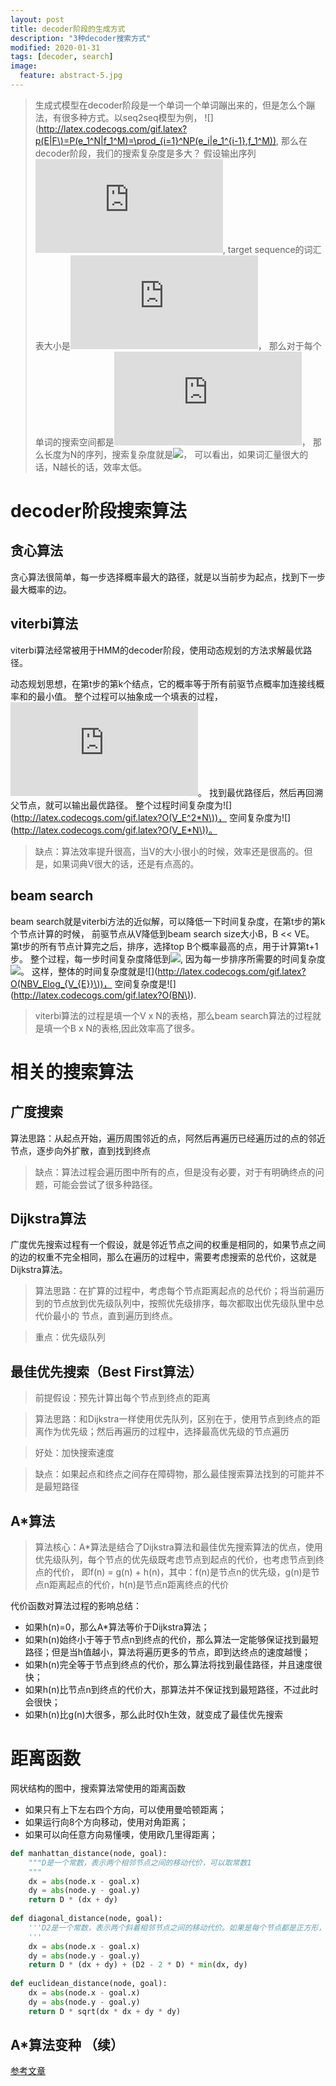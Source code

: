 ```yaml
---
layout: post
title: decoder阶段的生成方式
description: "3种decoder搜索方式"
modified: 2020-01-31
tags: [decoder, search]
image:
  feature: abstract-5.jpg
---
```


>生成式模型在decoder阶段是一个单词一个单词蹦出来的，但是怎么个蹦法，有很多种方式。以seq2seq模型为例，
![](http://latex.codecogs.com/gif.latex?p(E|F\)=P(e_1^N|f_1^M)=\prod_{i=1}^NP(e_i|e_1^{i-1},f_1^M)),
那么在decoder阶段，我们的搜索复杂度是多大？
假设输出序列![](http://latex.codecogs.com/gif.latex?e_1,e_2,e_3),
target sequence的词汇表大小是![](http://latex.codecogs.com/gif.latex?V_E)，
那么对于每个单词的搜索空间都是![](http://latex.codecogs.com/gif.latex?V_E)，
那么长度为N的序列，搜索复杂度就是![](http://latex.codecogs.com/gif.latex?V_E^N)，
可以看出，如果词汇量很大的话，N越长的话，效率太低。

# decoder阶段搜索算法

## 贪心算法
贪心算法很简单，每一步选择概率最大的路径，就是以当前步为起点，找到下一步最大概率的边。

## viterbi算法 
viterbi算法经常被用于HMM的decoder阶段，使用动态规划的方法求解最优路径。

动态规划思想，在第t步的第k个结点，它的概率等于所有前驱节点概率加连接线概率和的最小值。
整个过程可以抽象成一个填表的过程，![](http://latex.codecogs.com/gif.latex?V_E*N)。
找到最优路径后，然后再回溯父节点，就可以输出最优路径。
整个过程时间复杂度为![](http://latex.codecogs.com/gif.latex?O(V_E^2*N\))，
空间复杂度为![](http://latex.codecogs.com/gif.latex?O(V_E*N\))。

>缺点：算法效率提升很高，当V的大小很小的时候，效率还是很高的。但是，如果词典V很大的话，还是有点高的。

## beam search
beam search就是viterbi方法的近似解，可以降低一下时间复杂度，在第t步的第k个节点计算的时候，
前驱节点从V降低到beam search size大小B，B << VE。
第t步的所有节点计算完之后，排序，选择top B个概率最高的点，用于计算第t+1步。
整个过程，每一步时间复杂度降低到![](http://latex.codecogs.com/gif.latex?BN+BV_Elog_{V_{E}}),
因为每一步排序所需要的时间复杂度![](http://latex.codecogs.com/gif.latex?V_Elog_{V_{E}})。
这样，整体的时间复杂度就是![](http://latex.codecogs.com/gif.latex?O(NBV_Elog_{V_{E}}\))，
空间复杂度是![](http://latex.codecogs.com/gif.latex?O(BN\)).

>viterbi算法的过程是填一个V x N的表格，那么beam search算法的过程就是填一个B x N的表格,因此效率高了很多。

# 相关的搜索算法

## 广度搜索
算法思路：从起点开始，遍历周围邻近的点，阿然后再遍历已经遍历过的点的邻近节点，逐步向外扩散，直到找到终点

>缺点：算法过程会遍历图中所有的点，但是没有必要，对于有明确终点的问题，可能会尝试了很多种路径。

## Dijkstra算法
广度优先搜索过程有一个假设，就是邻近节点之间的权重是相同的，如果节点之间的边的权重不完全相同，那么在遍历的过程中，需要考虑搜索的总代价，这就是
Dijkstra算法。

>算法思路：在扩算的过程中，考虑每个节点距离起点的总代价；将当前遍历到的节点放到优先级队列中，按照优先级排序，每次都取出优先级队里中总代价最小的
节点，直到遍历到终点。

>重点：优先级队列

## 最佳优先搜索（Best First算法）
>前提假设：预先计算出每个节点到终点的距离

>算法思路：和Dijkstra一样使用优先队列，区别在于，使用节点到终点的距离作为优先级；然后再遍历的过程中，选择最高优先级的节点遍历

>好处：加快搜索速度

>缺点：如果起点和终点之间存在障碍物，那么最佳搜索算法找到的可能并不是最短路径

## A*算法
>算法核心：A*算法是结合了Dijkstra算法和最佳优先搜索算法的优点，使用优先级队列，每个节点的优先级既考虑节点到起点的代价，也考虑节点到终点的代价，
即f(n) = g(n) + h(n)，其中：f(n)是节点n的优先级，g(n)是节点n距离起点的代价，h(n)是节点n距离终点的代价

代价函数对算法过程的影响总结：
* 如果h(n)=0，那么A*算法等价于Dijkstra算法；
* 如果h(n)始终小于等于节点n到终点的代价，那么算法一定能够保证找到最短路径；但是当h值越小，算法将遍历更多的节点，即到达终点的速度越慢；
* 如果h(n)完全等于节点到终点的代价，那么算法将找到最佳路径，并且速度很快；
* 如果h(n)比节点n到终点的代价大，那算法并不保证找到最短路径，不过此时会很快；
* 如果h(n)比g(n)大很多，那么此时仅h生效，就变成了最佳优先搜索

# 距离函数
网状结构的图中，搜索算法常使用的距离函数
* 如果只有上下左右四个方向，可以使用曼哈顿距离；
* 如果运行向8个方向移动，使用对角距离；
* 如果可以向任意方向易懂噢，使用欧几里得距离；

```python
def manhattan_distance(node, goal):
    """D是一个常数，表示两个相邻节点之间的移动代价，可以取常数1
    """
    dx = abs(node.x - goal.x)
    dy = abs(node.y - goal.y)
    return D * (dx + dy)
    
def diagonal_distance(node, goal):
    '''D2是一个常数，表示两个斜着相邻节点之间的移动代价。如果是每个节点都是正方形，那么可以D2=根号2*D
    '''
    dx = abs(node.x - goal.x)
    dy = abs(node.y - goal.y)
    return D * (dx + dy) + (D2 - 2 * D) * min(dx, dy) 
    
def euclidean_distance(node, goal):
    dx = abs(node.x - goal.x)
    dy = abs(node.y - goal.y)
    return D * sqrt(dx * dx + dy * dy)
```

## A*算法变种 （续）

[参考文章](https://www.jianshu.com/p/a3951ce7574d)